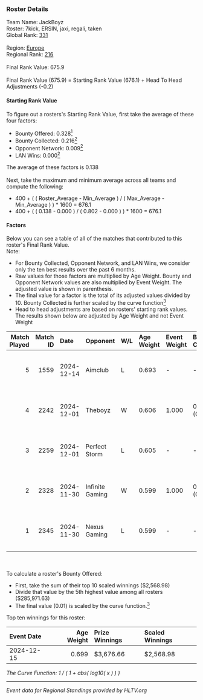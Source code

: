 ### Roster Details<br />
Team Name: JackBoyz<br />
Roster: 7kick, ERSIN, jaxi, regali, taken<br />
Global Rank: [331](../../standings_global_2025_02_28.md)<br />
<br />
Region: [Europe]( ../../standings_europe_2025_02_28.md)<br />
Regional Rank: [216]( ../../standings_europe_2025_02_28.md)<br />
<br />
Final Rank Value:  675.9<br />
<br />
Final Rank Value (675.9) = Starting Rank Value (676.1) + Head To Head Adjustments (-0.2)<br />

#### Starting Rank Value<br />
To figure out a rosters's Starting Rank Value, first take the average of these four factors:<br />
- Bounty Offered: 0.328[<sup>1</sup>](#table2)
- Bounty Collected: 0.216[<sup>2</sup>](#table1)
- Opponent Network: 0.009[<sup>2</sup>](#table1)
- LAN Wins: 0.000[<sup>2</sup>](#table1)

The average of these factors is 0.138<br />
<br />
Next, take the maximum and minimum average across all teams and compute the following:<br />
- 400 + ( ( Roster_Average - Min_Average ) / ( Max_Average - Min_Average ) ) * 1600 = 676.1
- 400 + ( ( 0.138 - 0.000 ) / ( 0.802 - 0.000 ) ) * 1600 = 676.1


#### Factors<br />
Below you can see a table of all of the matches that contributed to this roster's Final Rank Value.<br />
Note:<br />

- For Bounty Collected, Opponent Network, and LAN Wins, we consider only the ten best results over the past 6 months.
- Raw values for those factors are multiplied by Age Weight. Bounty and Opponent Network values are also multiplied by Event Weight. The adjusted value is shown in parenthesis.
- The final value for a factor is the total of its adjusted values divided by 10. Bounty Collected is further scaled by the curve function[<sup>3</sup>](#curveFunction)
- Head to head adjustments are based on rosters' starting rank values. The results shown below are adjusted by Age Weight and not Event Weight
<span id="table1"></span><br />


| Match Played | Match ID | Date       | Opponent        | W/L | Age Weight | Event Weight | Bounty Collected | Opponent Network | LAN Wins  | H2H Adj. | Roster                            |
| -: | -: | :- | :- | :- | :- | :- | :- | :- | :- | -: | :- |
|            5 |     1559 | 2024-12-14 | Aimclub         | L   | 0.693      | -            | -                | -                | -         |    -6.32 | 7kick, ERSIN, jaxi, regali, taken |
|            4 |     2242 | 2024-12-01 | Theboyz         | W   | 0.606      | 1.000        | 0.004 (0.002)    | 0.092 (0.056)    | 0 (0.000) |     9.53 | 7kick, ERSIN, jaxi, regali, taken |
|            3 |     2259 | 2024-12-01 | Perfect Storm   | L   | 0.605      | -            | -                | -                | -         |    -8.98 | 7kick, ERSIN, jaxi, regali, taken |
|            2 |     2328 | 2024-11-30 | Infinite Gaming | W   | 0.599      | 1.000        | 0.000 (0.000)    | 0.064 (0.038)    | 0 (0.000) |     6.24 | 7kick, ERSIN, jaxi, regali, taken |
|            1 |     2345 | 2024-11-30 | Nexus Gaming    | L   | 0.599      | -            | -                | -                | -         |    -0.69 | 7kick, ERSIN, jaxi, regali, taken |

<br />
<span id="table2"></span><br />
To calculate a roster's Bounty Offered:<br />

- First, take the sum of their top 10 scaled winnings ($2,568.98)
- Divide that value by the 5th highest value among all rosters ($285,971.63)
- The final value (0.01) is scaled by the curve function.[<sup>3</sup>](#curveFunction)

Top ten winnings for this roster:<br />

| Event Date | Age Weight | Prize Winnings | Scaled Winnings |
| :- | -: | :- | :- |
| 2024-12-15 |      0.699 | $3,676.66      | $2,568.98       |


<span id="curveFunction"></span>_The Curve Function: 1 / ( 1 + abs( log10( x ) ) )_<br />

---
_Event data for Regional Standings provided by HLTV.org_<br />
